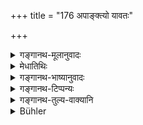 +++
title = "176 अपाङ्क्त्यो यावतः"

+++

<details><summary>गङ्गानथ-मूलानुवादः</summary>

If one who is unworthy of company happen to look upon a number of those that are worthy of company, while those are eating, then the foolish giver (of food) does not obtain the reward of feeding so many men.—(176).
</details>

<details><summary>मेधातिथिः</summary>

पङ्क्तिम् अर्हन्तीति **पङ्क्त्याः** । सद्भिर् एकत्रासनभोजनाद्यर्हता पङ्क्त्यता, तदभावाद् **अपङ्क्त्यः** । स **यावतः पङ्क्त्यान्** विद्वत्तपस्विश्रोत्रियान् **भुञ्जानान् अनुपश्यति**, **तावतां न तत्र** पितृतृप्त्याख्यं **फलं** भवति । अतः स्तेनादयः श्राद्धं कुर्वता ततः प्रदेशाद् अपसारणीयाः । **बालिशो** मूर्खः ॥ ३.१६६ ॥
</details>

<details><summary>गङ्गानथ-भाष्यानुवादः</summary>

‘*Pāṅktya*’ are those that deserve the *paṅkti, line*. One is called ‘*pāṅktya*’ when one is deserving of sitting on the same seat as, and eating in the company of, good men. He who is not so deserving, is ‘*a-pāṅktya*.’

As many worthy people—learned men, ascetics and persons learned in the Veda—the unworthy man happens to look upon while the former are eating,—the reward of feeding so many men,—in the shape of the satisfaction of his ancestors—fails to be accomplished.

For this reason, when one is performing *śrāddhas*, one should send away from that place all thieves and others.

‘*Foolish*’—ignorant.—(176)
</details>

<details><summary>गङ्गानथ-टिप्पन्यः</summary>

This verse is quoted in *Hemādri* (Śrāddha, p. 498.)
</details>

<details><summary>गङ्गानथ-तुल्य-वाक्यानि</summary>

*Mahābhārafa* (13.137.17).—‘The one-eyed person defiles sixty; the
eunuch, a hundred; the man suffering from leucoderma, as much as he sees
_(;)—in the line of invitees seated in a line.’
</details>

<details><summary>Bühler</summary>

176	The foolish giver (of a funeral repast) does not reap the reward for as many worthy guests as a man, inadmissible into company, can look on while they are feeding.
</details>

